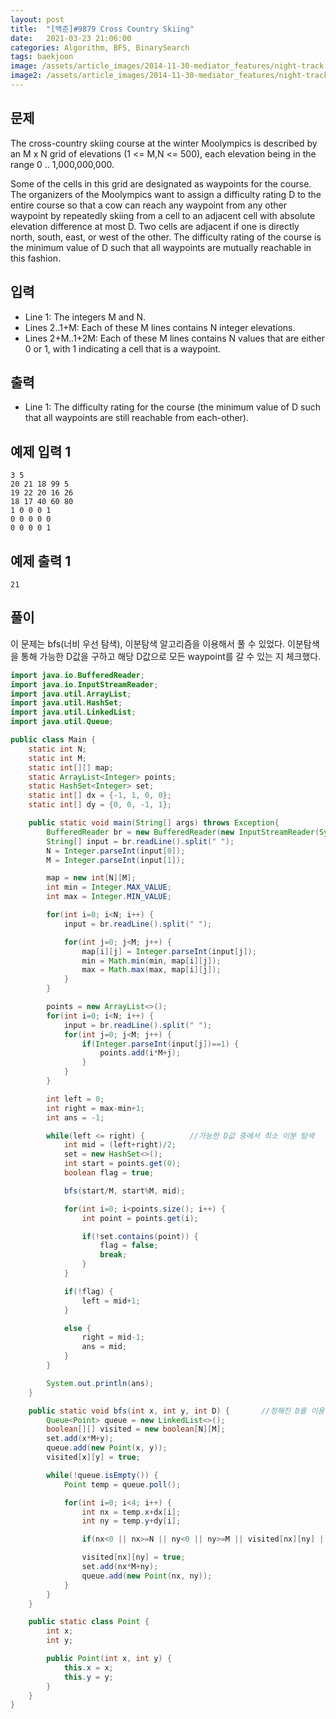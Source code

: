 ```yaml
---
layout: post
title:  "[백준]#9879 Cross Country Skiing"
date:   2021-03-23 21:06:00
categories: Algorithm, BFS, BinarySearch
tags: baekjoon
image: /assets/article_images/2014-11-30-mediator_features/night-track.JPG
image2: /assets/article_images/2014-11-30-mediator_features/night-track-mobile.JPG
---
```


문제
--------------------

The cross-country skiing course at the winter Moolympics is described by an M x N grid of elevations (1 <= M,N <= 500), each elevation being in the range 0 .. 1,000,000,000.

Some of the cells in this grid are designated as waypoints for the course. The organizers of the Moolympics want to assign a difficulty rating D to the entire course so that a cow can reach any waypoint from any other waypoint by repeatedly skiing from a cell to an adjacent cell with absolute elevation difference at most D. Two cells are adjacent if one is directly north, south, east, or west of the other. The difficulty rating of the course is the minimum value of D such that all waypoints are mutually reachable in this fashion.

입력
---------------------------

- Line 1: The integers M and N.
- Lines 2..1+M: Each of these M lines contains N integer elevations.
- Lines 2+M..1+2M: Each of these M lines contains N values that are either 0 or 1, with 1 indicating a cell that is a waypoint.

출력
----------------

- Line 1: The difficulty rating for the course (the minimum value of D such that all waypoints are still reachable from each-other).

예제 입력 1 
----------------------

```
3 5
20 21 18 99 5
19 22 20 16 26
18 17 40 60 80
1 0 0 0 1
0 0 0 0 0
0 0 0 0 1
```

예제 출력 1 
------------------------

```
21
```

풀이
--------------------------

이 문제는 bfs(너비 우선 탐색), 이분탐색 알고리즘을 이용해서 풀 수 있었다. 이분탐색을 통해 가능한 D값을 구하고 해당 D값으로 모든 waypoint를 갈 수 있는 지 체크했다.

```java
import java.io.BufferedReader;
import java.io.InputStreamReader;
import java.util.ArrayList;
import java.util.HashSet;
import java.util.LinkedList;
import java.util.Queue;

public class Main {
    static int N;
    static int M;
    static int[][] map;
    static ArrayList<Integer> points;
    static HashSet<Integer> set;
    static int[] dx = {-1, 1, 0, 0};
    static int[] dy = {0, 0, -1, 1};

    public static void main(String[] args) throws Exception{
        BufferedReader br = new BufferedReader(new InputStreamReader(System.in));
        String[] input = br.readLine().split(" ");
        N = Integer.parseInt(input[0]);
        M = Integer.parseInt(input[1]);

        map = new int[N][M];
        int min = Integer.MAX_VALUE;
        int max = Integer.MIN_VALUE;

        for(int i=0; i<N; i++) {
            input = br.readLine().split(" ");

            for(int j=0; j<M; j++) {
                map[i][j] = Integer.parseInt(input[j]);
                min = Math.min(min, map[i][j]);
                max = Math.max(max, map[i][j]);
            }
        }

        points = new ArrayList<>();
        for(int i=0; i<N; i++) {
            input = br.readLine().split(" ");
            for(int j=0; j<M; j++) {
                if(Integer.parseInt(input[j])==1) {
                    points.add(i*M+j);
                }
            }
        }

        int left = 0;
        int right = max-min+1;
        int ans = -1;

        while(left <= right) {          //가능한 D값 중에서 최소 이분 탐색
            int mid = (left+right)/2;
            set = new HashSet<>();
            int start = points.get(0);
            boolean flag = true;

            bfs(start/M, start%M, mid);

            for(int i=0; i<points.size(); i++) {
                int point = points.get(i);

                if(!set.contains(point)) {
                    flag = false;
                    break;
                }
            }

            if(!flag) {
                left = mid+1;
            }

            else {
                right = mid-1;
                ans = mid;
            }
        }

        System.out.println(ans);
    }

    public static void bfs(int x, int y, int D) {       //정해진 D를 이용해서 갈 수 있는 포인트 모두 찾음
        Queue<Point> queue = new LinkedList<>();
        boolean[][] visited = new boolean[N][M];
        set.add(x*M+y);
        queue.add(new Point(x, y));
        visited[x][y] = true;

        while(!queue.isEmpty()) {
            Point temp = queue.poll();

            for(int i=0; i<4; i++) {
                int nx = temp.x+dx[i];
                int ny = temp.y+dy[i];

                if(nx<0 || nx>=N || ny<0 || ny>=M || visited[nx][ny] || Math.abs(map[nx][ny]-map[temp.x][temp.y])>D) continue;

                visited[nx][ny] = true;
                set.add(nx*M+ny);
                queue.add(new Point(nx, ny));
            }
        }
    }

    public static class Point {
        int x;
        int y;

        public Point(int x, int y) {
            this.x = x;
            this.y = y;
        }
    }
}
```
